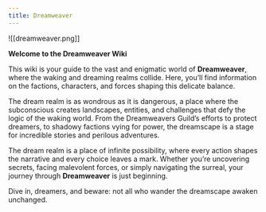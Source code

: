 ```yaml
---
title: Dreamweaver
---
```

![[dreamweaver.png]]

**Welcome to the Dreamweaver Wiki**

This wiki is your guide to the vast and enigmatic world of **Dreamweaver**, where the waking and dreaming realms collide. Here, you’ll find information on the factions, characters, and forces shaping this delicate balance.

The dream realm is as wondrous as it is dangerous, a place where the subconscious creates landscapes, entities, and challenges that defy the logic of the waking world. From the Dreamweavers Guild’s efforts to protect dreamers, to shadowy factions vying for power, the dreamscape is a stage for incredible stories and perilous adventures.

The dream realm is a place of infinite possibility, where every action shapes the narrative and every choice leaves a mark. Whether you’re uncovering secrets, facing malevolent forces, or simply navigating the surreal, your journey through **Dreamweaver** is just beginning.

Dive in, dreamers, and beware: not all who wander the dreamscape awaken unchanged.